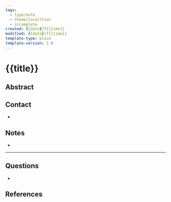 ```yaml
---
tags:
  - type/note
  - theme/localttion
  - incomplete
created: {{date}}T{{time}}
modified: {{date}}T{{time}}
template-type: place
template-version: 1.0
---
```


# {{title}}

## Abstract
<!-- Short abstact of the place -->


## Contact
<!-- List contact details -->
- 

## Notes
<!-- Useful notes about the place -->
-

---
## Questions
<!-- What remains for you to consider? --> 
- 

## References
<!-- Links to pages not referenced in the content -->
